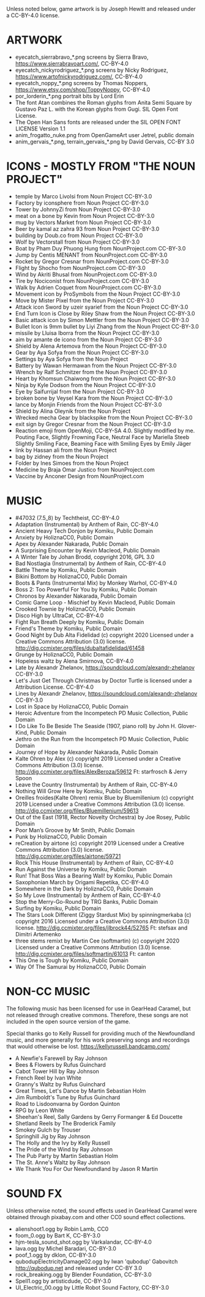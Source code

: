 
Unless noted below, game artwork is by Joseph Hewitt and released under
a CC-BY-4.0 license.

ARTWORK
=======

* eyecatch_sierrabravo_*.png screens by Sierra Bravo, https://www.sierrabravoart.com/, CC-BY-4.0
* eyecatch_nickyrodriguez_*.png screens by Nicky Rodriguez, https://www.artofnickyrodriguez.com/, CC-BY-4.0
* eyecatch_noppy_*.png screens by Thomas Noppers, https://www.etsy.com/shop/ToppyNoppy, CC-BY-4.0
* por_lorderin_*.png portrait bits by Lord Erin
* The font Atan combines the Roman glyphs from Anita Semi Square by Gustavo Paz L. with the Korean glyphs from Gugi. SIL Open Font License.
* The Open Han Sans fonts are released under the SIL OPEN FONT LICENSE Version 1.1
* anim_frogatto_nuke.png from OpenGameArt user Jetrel, public domain
* anim_gervais_*.png, terrain_gervais_\*.png by David Gervais, CC-BY 3.0

ICONS - MOSTLY FROM "THE NOUN PROJECT"
======================================
* temple by Marco Livolsi from Noun Project CC-BY-3.0
* Factory by iconsphere from Noun Project CC-BY-3.0
* Tower by JohnnyZi from Noun Project CC-BY-3.0
* meat on a bone by Kevin from Noun Project CC-BY-3.0
* mug by Vectors Market from Noun Project CC-BY-3.0
* Beer by kamal az zahra 93 from Noun Project CC-BY-3.0
* building by Doub.co from Noun Project CC-BY-3.0
* Wolf by Vectorstall from Noun Project CC-BY-3.0
* Boat by Pham Duy Phuong Hung from NounProject.com CC-BY-3.0
* Jump by Centis MENANT from NounProject.com CC-BY-3.0
* Rocket by Gregor Cresnar from NounProject.com CC-BY-3.0
* Flight by Shocho from NounProject.com CC-BY-3.0
* Wind by Akriti Bhusal from NounProject.com CC-BY-3.0
* Tire by Nociconist from NounProject.com CC-BY-3.0
* Walk by Adrien Coquet from NounProject.com CC-BY-3.0
* Movement icon by ProSymbols from the Noun Project CC-BY-3.0
* Move by Mister Pixel from the Noun Project CC-BY-3.0
* Attack icon Sword by uzeir syarief from the Noun Project CC-BY-3.0
* End Turn Icon is Close by Riley Shaw from the Noun Project CC-BY-3.0
* Basic attack icon by Simon Mettler from the Noun Project CC-BY-3.0
* Bullet Icon is 9mm bullet by Liyi Zhang from the Noun Project CC-BY-3.0
* missile by Lluisa Iborra from the Noun Project CC-BY-3.0
* aim by amante de icono from the Noun Project CC-BY-3.0
* Shield by Alena Artemova from the Noun Project CC-BY-3.0
* Gear by Aya Sofya from the Noun Project CC-BY-3.0
* Settings by Aya Sofya from the Noun Project
* Battery by Wawan Hermawan from the Noun Project CC-BY-3.0
* Wrench by Ralf Schmitzer from the Noun Project CC-BY-3.0
* Heart by Khomsun Chaiwong from the Noun Project CC-BY-3.0
* Ninja by Kyle Dodson from the Noun Project CC-BY-3.0
* Eye by Saifurrijal from the Noun Project CC-BY-3.0
* broken bone by Veysel Kara from the Noun Project CC-BY-3.0
* lance by Monjin Friends from the Noun Project CC-BY-3.0
* Shield by Alina Oleynik from the Noun Project
* Wrecked mecha Gear by blackspike from the Noun Project CC-BY-3.0
* exit sign by Gregor Cresnar from the Noun Project CC-BY-3.0
* Reaction emoji from OpenMoji, CC-BY-SA 4.0. Slightly modified by me.
Pouting Face, Slightly Frowning Face, Neutral Face by Mariella Steeb
Slightly Smiling Face, Beaming Face with Smiling Eyes by Emily Jäger
* link by Hassan ali from the Noun Project
* bag by zidney from the Noun Project
* Folder by Ines Simoes from the Noun Project
* Medicine by Braja Omar Justico from NounProject.com
* Vaccine by Anconer Design from NounProject.com

MUSIC
=====
* #47032 (7.5_8) by Techtheist, CC-BY-4.0
* Adaptation (Instrumental) by Anthem of Rain, CC-BY-4.0
* Ancient Heavy Tech Donjon by Komiku, Public Domain
* Anxiety by HoliznaCC0, Public Domain
* Apex by Alexander Nakarada, Public Domain
* A Surprising Encounter by Kevin Macleod, Public Domain
* A Winter Tale by Johan Brodd, copyright 2016, GPL 3.0
* Bad Nostlagia (Instrumental) by Anthem of Rain, CC-BY-4.0
* Battle Theme by Komiku, Public Domain
* Bikini Bottom by HoliznaCC0, Public Domain
* Boots & Pants (Instrumental Mix) by Monkey Warhol, CC-BY-4.0
* Boss 2: Too Powerful For You by Komiku, Public Domain
* Chronos by Alexander Nakarada, Public Domain
* Comic Game Loop - Mischief by Kevin Macleod, Public Domain
* Crooked Townie by HoliznaCC0, Public Domain
* Disco High by UltraCat, CC-BY-4.0
* Fight Run Breath Deeply by Komiku, Public Domain
* Friend's Theme by Komiku, Public Domain
* Good Night by Dub Alta Fidelidad (c) copyright 2020 Licensed under a Creative Commons Attribution (3.0) license. http://dig.ccmixter.org/files/dubaltafidelidad/61458
* Grunge by HoliznaCC0, Public Domain
* Hopeless waltz by Alena Smirnova, CC-BY-4.0
* Late by Alexandr Zhelanov, https://soundcloud.com/alexandr-zhelanov CC-BY-3.0
* Let's Just Get Through Christmas by Doctor Turtle is licensed under a Attribution License. CC-BY-4.0
* Lines by Alexandr Zhelanov, https://soundcloud.com/alexandr-zhelanov CC-BY-3.0
* Lost in Space by HoliznaCC0, Public Domain
* Heroic Adventure from the Incompetech PD Music Collection, Public Domain
* I Do Like To Be Beside The Seaside (1907, piano roll) by John H. Glover-Kind, Public Domain
* Jethro on the Run from the Incompetech PD Music Collection, Public Domain
* Journey of Hope by Alexander Nakarada, Public Domain
* Kalte Ohren by Alex (c) copyright 2019 Licensed under a Creative Commons Attribution (3.0) license. http://dig.ccmixter.org/files/AlexBeroza/59612 Ft: starfrosch & Jerry Spoon
* Leave the Country (Instrumental) by Anthem of Rain, CC-BY-4.0
* Nothing Will Grow Here by Komiku, Public Domain
* Oreilles froides(Kalte Ohren) remix Blue by Bluemillenium (c) copyright 2019 Licensed under a Creative Commons Attribution (3.0) license. http://dig.ccmixter.org/files/Bluemillenium/59613 
* Out of the East (1918, Rector Novelty Orchestra) by Joe Rosey, Public Domain
* Poor Man’s Groove by Mr Smith, Public Domain
* Punk by HoliznaCC0, Public Domain
* reCreation by airtone (c) copyright 2019 Licensed under a Creative Commons Attribution (3.0) license. http://dig.ccmixter.org/files/airtone/59721 
* Rock This House (Instrumental) by Anthem of Rain, CC-BY-4.0
* Run Against the Universe by Komiku, Public Domain
* Run! That Boss Was a Bearing Wall! by Komiku, Public Domain
* Saxophonian March by Origami Repetika, CC-BY-4.0
* Somewhere in the Dark by HoliznaCC0, Public Domain
* So My Love (Instrumental) by Anthem of Rain, CC-BY-4.0
* Stop the Merry-Go-Round by TRG Banks, Public Domain
* Surfing by Komiku, Public Domain
* The Stars Look Different (Ziggy Stardust Mix) by spinningmerkaba (c) copyright 2016 Licensed under a Creative Commons
 Attribution (3.0) license. http://dig.ccmixter.org/files/jlbrock44/52765 Ft: stefsax and Dimitri Artemenko
* three stems remixt by Martin Cee (softmartin) (c) copyright 2020 Licensed under a Creative Commons Attribution (3.0) license. http://dig.ccmixter.org/files/softmartin/61013 Ft: canton
* This One is Tough by Komiku, Public Domain
* Way Of The Samurai by HoliznaCC0, Public Domain

NON-CC MUSIC
============
The following music has been licensed for use in GearHead Caramel, but not released through creative 
commons.
Therefore, these songs are not included in the open source version of the game.

Special thanks go to Kelly Russell for providing much of the Newfoundland music, and more generally for
his work preserving songs and recordings that would otherwise be lost. https://kellyrussell.bandcamp.com/

* A Newfie's Farewell by Ray Johnson
* Bees & Flowers by Rufus Guinchard
* Cabot Tower Hill by Ray Johnson
* French Reel by Ivan White
* Granny's Waltz by Rufus Guinchard
* Great Times, Let's Dance by Martin Sebastian Holm
* Jim Rumboldt's Tune by Rufus Guinchard
* Road to Lisdoonvarna by Gordon Quinton
* RPG by Leon White
* Sheehan's Reel, Sally Gardens by Gerry Formanger & Ed Doucette
* Shetland Reels by The Broderick Family
* Smokey Gulch by Trouser
* Springhill Jig by Ray Johnson
* The Holly and the Ivy by Kelly Russell
* The Pride of the Wind by Ray Johnson
* The Pub Party by Martin Sebastian Holm
* The St. Anne's Waltz by Ray Johnson
* We Thank You For Our Newfoundland by Jason R Martin

SOUND FX
========

Unless otherwise noted, the sound effects used in GearHead Caramel were obtained through
pixabay.com and other CC0 sound effect collections.

* alienshoot1.ogg by Robin Lamb, CC0
* foom_0.ogg by Bart K, CC-BY-3.0
* hjm-tesla_sound_shot.ogg by Varkalandar, CC-BY-4.0
* lava.ogg by Michel Baradari, CC-BY-3.0
* poof_1.ogg by dklon, CC-BY-3.0
* qubodupElectricityDamage02.ogg by Iwan 'qubodup' Gabovitch http://qubodup.net and released under CC-BY 3.0
* rock_breaking.ogg by Blender Foundation, CC-BY-3.0
* Spell1.ogg by artisticdude, CC-BY-3.0
* UI_Electric_00.ogg by Little Robot Sound Factory, CC-BY-3.0